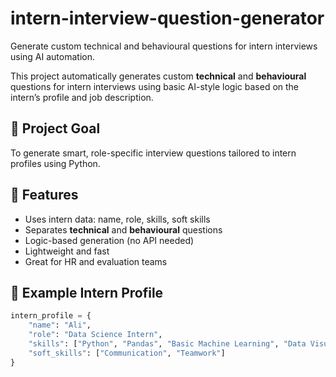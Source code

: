 # intern-interview-question-generator
Generate custom technical and behavioural questions for intern interviews using AI automation.

This project automatically generates custom **technical** and **behavioural** questions for intern interviews using basic AI-style logic based on the intern’s profile and job description.

## 🎯 Project Goal
To generate smart, role-specific interview questions tailored to intern profiles using Python.

## 🧠 Features
- Uses intern data: name, role, skills, soft skills
- Separates **technical** and **behavioural** questions
- Logic-based generation (no API needed)
- Lightweight and fast
- Great for HR and evaluation teams

## 📌 Example Intern Profile
```python
intern_profile = {
    "name": "Ali",
    "role": "Data Science Intern",
    "skills": ["Python", "Pandas", "Basic Machine Learning", "Data Visualisation"],
    "soft_skills": ["Communication", "Teamwork"]
}
